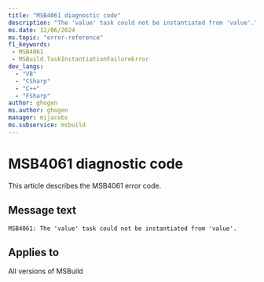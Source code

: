 ```yaml
---
title: "MSB4061 diagnostic code"
description: "The 'value' task could not be instantiated from 'value'."
ms.date: 12/06/2024
ms.topic: "error-reference"
f1_keywords:
 - MSB4061
 - MSBuild.TaskInstantiationFailureError
dev_langs:
  - "VB"
  - "CSharp"
  - "C++"
  - "FSharp"
author: ghogen
ms.author: ghogen
manager: mijacobs
ms.subservice: msbuild
---
```


# MSB4061 diagnostic code

<!-- :::ErrorDefinitionDescription::: -->
<!-- :::editable-content name="introDescription"::: -->
This article describes the MSB4061 error code.
<!-- :::editable-content-end::: -->

## Message text

```output
MSB4061: The 'value' task could not be instantiated from 'value'.
```

<!-- :::editable-content name="postOutputDescription"::: -->
<!--
{StrBegin="MSB4061: "}LOCALIZATION: "{2}" is a localized message from a CLR/FX exception.
-->
<!-- :::editable-content-end::: -->
<!-- :::ErrorDefinitionDescription-end::: -->

## Applies to

All versions of MSBuild
